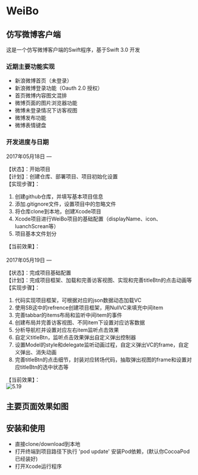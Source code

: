 # WeiBo

## 仿写微博客户端

这是一个仿写微博客户端的Swift程序，基于Swift 3.0 开发

### 近期主要功能实现

- 新浪微博首页（未登录）
- 新浪微博登录功能（Oauth 2.0 授权）
- 首页微博内容图文混排
- 微博页面的图片浏览器功能
- 微博未登录情况下访客视图
- 微博发布功能
- 微博表情键盘

### 开发进度与日期

2017年05月18日 — 

【状态】：开始项目 <br>
【计划】：创建仓库、部署项目、项目初始化设置 <br>
【实现步骤】：<br>

1. 创建github仓库，并填写基本项目信息
2. 添加.gitignore文件，设置项目中的忽略文件
3. 将仓库clone到本地，创建Xcode项目
4. Xcode项目进行WeiBo项目的基础配置（displayName、icon、luanchScrean等）
5. 项目基本文件划分

【当前效果】：
<br><br>
2017年05月19日 — 

【状态】：完成项目基础配置 <br>
【计划】：完成项目框架、加载和完善访客视图、实现和完善titleBtn的点击动画等 <br>
【实现步骤】：<br>

1. 代码实现项目框架，可根据对应的json数据动态加载VC
2. 使用SB这中的refrence创建项目框架，用NullVC来填充中间item
3. 完善tabbar的items布局和监听中间item的事件
4. 创建布局并完善访客视图、不同item下设置对应访客数据
5. 分析导航栏并设置对应左右item监听点击效果
6. 自定义titleBtn，监听点击效果弹出自定义弹出控制器
7. 设置Model的style和delegate监听动画过程，自定义弹出VC的frame，自定义弹出、消失动画
8. 完善titleBtn的点击细节，封装对应转场代码，抽取弹出视图的frame和设置对应titleBtn的选中状态等

【当前效果】：<br>
![5.19](http://oozx6yayl.bkt.clouddn.com/5.19WeiBo.gif)


## 主要页面效果如图

## 安装和使用

- 直接clone/download到本地
- 打开终端到项目路径下执行 'pod update' 安装Pod依赖，(默认你CocoaPod已经装好)
- 打开Xcode运行程序
